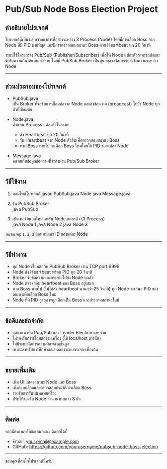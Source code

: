 # Pub/Sub Node Boss Election Project

## คำอธิบายโปรเจกต์

โปรเจกต์นี้เป็นระบบจำลองการสื่อสารระหว่าง 3 Process (Node) โดยมีการเลือก Boss จาก Node ที่มี PID มากที่สุด และมีการตรวจสอบสถานะ Boss ด้วย Heartbeat ทุก 20 วินาที

ระบบใช้โครงสร้าง Pub/Sub (Publisher/Subscriber) เพื่อให้ Node แต่ละตัวสามารถส่งและรับข้อความกันได้แบบกระจาย โดยมี PubSub Broker เป็นศูนย์กลางจัดการรับส่งข้อความระหว่าง Node

---

## ส่วนประกอบของโปรเจกต์

- PubSub.java  
  เป็น Broker ที่รอรับการเชื่อมต่อจาก Node และส่งข้อความ (broadcast) ไปยัง Node ทุกตัวที่เชื่อมต่อ

- Node.java  
  ตัวแทน Process แต่ละตัวในระบบ  
  - ส่ง Heartbeat ทุก 20 วินาที  
  - รับ Heartbeat จาก Node ตัวอื่นเพื่อตรวจสอบสถานะ Boss  
  - หาก Boss หายไป จะเลือก Boss ใหม่โดยใช้ PID ของแต่ละ Node

- Message.java  
  คลาสเก็บข้อมูลข้อความที่จะส่งผ่าน Pub/Sub Broker

---

## วิธีใช้งาน

1. คอมไพล์โปรเจกต์ 
javac PubSub.java Node.java Message.java

2. รัน PubSub Broker  
java PubSub

3. เปิดเทอร์มินอลใหม่และรัน Node แต่ละตัว (3 Process)  
java Node 1
java Node 2
java Node 3

*หมายเหตุ:* `1`, `2`, `3` คือหมายเลข ID ของแต่ละ Node

---

## วิธีทำงาน

- ทุก Node เชื่อมต่อกับ PubSub Broker ผ่าน TCP port 9999  
- Node ส่ง Heartbeat พร้อม PID ทุก 20 วินาที  
- Broker รับข้อความและกระจายไปยัง Node ทุกตัว  
- Node ตรวจสอบ heartbeat ของ Boss อยู่เสมอ  
- หาก Boss หายไป (ไม่ได้ส่ง heartbeat นานกว่า 25 วินาที) ทุก Node จะเสนอ PID ของตนเองเพื่อเลือก Boss ใหม่  
- Node ที่มี PID สูงสุดจะถูกเลือกเป็น Boss และประกาศสถานะใหม่

---

## ข้อดีและข้อจำกัด

- แสดงแนวคิด Pub/Sub และ Leader Election แบบง่าย  
- ไม่รองรับการเชื่อมต่อข้ามเครื่อง (ใช้ localhost เท่านั้น)  
- ไม่มีระบบจัดการความผิดพลาดขั้นสูง  
- เหมาะสำหรับการศึกษาและทดลองระบบกระจายเบื้องต้น

---

## ขยายเพิ่มเติม

- เพิ่ม UI แสดงสถานะ Node และ Boss  
- เพิ่มระบบล็อกและตรวจสอบประวัติการเลือก Boss  
- รองรับการรันบนหลายเครื่อง  
- ปรับให้รองรับ Node จำนวนมากกว่า 3 ตัว

---

## ติดต่อ

หากมีคำถามหรือข้อเสนอแนะ ติดต่อได้ที่

- Email: your.email@example.com  
- GitHub: https://github.com/yourusername/pubsub-node-boss-election

---

ขอบคุณที่สนใจโปรเจกต์นี้ครับ!
